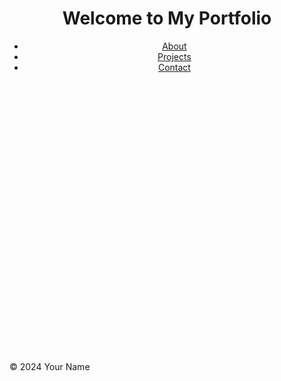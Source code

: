 <!DOCTYPE html>
<html lang="en">
<head>
    <meta charset="UTF-8">
    <meta name="viewport" content="width=device-width, initial-scale=1.0">
    <title>My Portfolio</title>
    <link rel="stylesheet" href="styles.css">
    <style>
        /* Additional styles for animation */
        .section {
            opacity: 0;
            transform: translateY(20px);
            transition: opacity 0.5s ease, transform 0.5s ease;
        }
        .section.visible {
            opacity: 1;
            transform: translateY(0);
        }
    </style>
</head>
<body>
    <header>
        <div class="container">
            <h1>Welcome to My Portfolio</h1>
            <nav>
                <ul>
                    <li><a href="#about">About</a></li>
                    <li><a href="#projects">Projects</a></li>
                    <li><a href="#contact">Contact</a></li>
                </ul>
            </nav>
        </div>
    </header>
    <main>
        <section id="about" class="section">
            <div class="container">
                <h2>About Me</h2>
                <p>Write something about yourself here. For example, describe your background, education, skills, and interests.</p>
            </div>
        </section>
        <section id="projects" class="section">
            <div class="container">
                <h2>Projects</h2>
                <div class="project">
                    <h3>Project Title</h3>
                    <p>Description of the project. Provide details about the project's purpose, technologies used, and your contributions.</p>
                    <img src="project_image.jpg" alt="Project Image">
                    <a href="#" class="button">Learn More</a>
                </div>
                <!-- Add more projects here -->
            </div>
        </section>
        <section id="contact" class="section">
            <div class="container">
                <h2>Contact Me</h2>
                <p>You can reach me at <a href="mailto:your_email@example.com">your_email@example.com</a>. Feel free to email me for inquiries, collaborations, or just to say hello!</p>
                <a href="mailto:your_email@example.com" class="button">Email Me</a>
            </div>
        </section>
    </main>
    <footer>
        <div class="container">
            <p>&copy; 2024 Your Name</p>
        </div>
    </footer>
    <script>
        // JavaScript for scroll animations
        document.addEventListener("DOMContentLoaded", function() {
            const sections = document.querySelectorAll('.section');

            function checkPosition() {
                sections.forEach(section => {
                    const position = section.getBoundingClientRect();
                    // If the section is in the viewport
                    if (position.top < window.innerHeight * 0.75 && position.bottom >= 0) {
                        section.classList.add('visible');
                    } else {
                        section.classList.remove('visible');
                    }
                });
            }

            window.addEventListener('scroll', checkPosition);
            window.addEventListener('resize', checkPosition);

            checkPosition();
        });
    </script>
</body>
</html>
